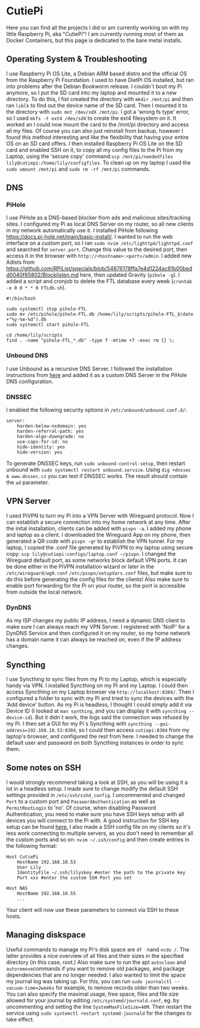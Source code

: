 # CutiePi

Here you can find all the projects I did or am currently working on with my little Raspberry Pi, aka "CutiePi"!
I am currently running most of them as Docker Containers, but this page is dedicated to the bare metal installs.

## Operating System & Troubleshooting
I use Raspberry Pi OS Lite, a Debian ARM based distro and the official OS from the Raspberry Pi Foundation.
I used to have DietPi OS installed, but ran into problems after the Debian Bookworm release. I couldn´t boot my Pi anymore, so I put the SD card into my laptop
and mounted it to a new directory. To do this, I fist created the directory with `mkdir /mnt/pi` and then ran `lsblk` to find out the device name of the SD card. Then I mounted it to the directory with `sudo mnt /dev/sdX /mnt/pi`. I got a 'wrong fs type' error, so I used `mkfs -t ext4 /dev/sdX` to create the ext4 filesystem on it. It worked an I could now mount the card to the /mnt/pi directory and access all my files.
Of course you can also just reinstall from backup, however I found this method interesting and like the flexibility that having your entire OS on an SD card offers.
I then installed Raspberry Pi OS Lite on the SD card and enabled SSH on it, to copy all my config files to the Pi from my Laptop, using the 'secure copy' command:`scp /mnt/pi/neededfiles lily@cutiepi:/home/lily/configfiles`.
To clean up on my laptop I used the `sudo umount /mnt/pi` and `sudo rm -rf /mnt/pi` commands.

## DNS
### PiHole
I use PiHole as a DNS-based blocker from ads and malicious sites/tracking sites.
I configured my Pi as local DNS Server on my router, so all new clients in my network automatically use it.
I installed PiHole following https://docs.pi-hole.net/main/basic-install/. I wanted to run the web interface on a custom port, so I ran `sudo nvim /etc/lighttpd/lighttpd.conf` and searched for `server.port`. Change this value to the desired port, then access it in the browser with `http://<hostname>:<port>/admin`.
I added new Adists from https://github.com/RPiList/specials/blob/54876178ffa7e4d1224ac81b00bedd0040f65802/Blocklisten.md here, then updated Gravity (`pihole -g`).
I added a script and cronjob to delete the FTL database every week (`crontab -e 0 0 * * 0 FTLdb.sh`).
```
#!/bin/bash

sudo systemctl stop pihole-FTL
sudo mv /etc/pihole/pihole-FTL.db /home/lily/scripts/pihole-FTL_$(date +"%y-%m-%d").db
sudo systemctl start pihole-FTL

cd /home/lily/scripts
find . -name "pihole-FTL_*.db" -type f -mtime +7 -exec rm {} \;
```
### Unbound DNS
I use Unbound as a recursive DNS Server. 
I followed the installation instructions from <a href="https://docs.pi-hole.net/guides/dns/unbound/" target="_blank">here</a> and added it as a custom DNS Server in the PiHole DNS configuration.
### DNSSEC
I enabled the following security options in `/etc/unbound/unbound.conf.d/`:
```
server:
    harden-below-nxdomain: yes
    harden-referral-path: yes
    harden-algo-downgrade: no
    use-caps-for-id: no
    hide-identity: yes
    hide-version: yes
```
To generate DNSSEC keys, run `sudo unbound-control-setup`, then restart unbound with `sudo systemctl restart unbound.service`.
Using `dig +dnssec A www.dnssec.cz` you can test if DNSSEC works. The result should contain the `ad` parameter.

## VPN Server
I used PiVPN to turn my Pi into a VPN Server with Wireguard protocol. Now I can establish a secure connection into my home network at any time.
After the inital installation, clients can be added with `pivpn -a`. I added my phone and laptop as a client.
I downloaded the Wireguard App on my phone, then generated a QR code with `pivpn -qr` to establish the VPN tunnel.
For my laptop, I copied the .conf file generated by PiVPN to my laptop using secure copy:
`scp lily@cutiepi:configs/laptop.conf ~/pivpn`.
I changed the Wireguard default port, as some networks block default VPN ports. It can be done either in the PiVPN installation wizard or later in the `/etc/wireguard/wg0.conf` `/etc/pivpn/setupVars.conf` files, but make sure to do this before generating the config files for the clients!
Also make sure to enable port forwarding for the Pi on your router, so the port is accessible from outside the local network.

### DynDNS
As my ISP changes my public IP address, I need a dynamic DNS client to make sure I can always reach my VPN Server.
I registered with 'NoIP' for a DynDNS Service and then configured it on my router, so my home network has a domain name it can always be reached on, even if the IP address changes.

## Syncthing
I use Syncthing to sync files from my Pi to my Laptop, which is especially handy via VPN.
I installed Syncthing on my Pi and my Laptop. I could then access Syncthing on my Laptop browser via `http://localhost:8384/`.
Then I configured a folder to sync with my Pi and tried to sync the devices with the 'Add device' button.
As my Pi is headless, I thought I could simply add it via Device ID (I looked at `man synthing`, and you can display it with `syncthing --device-id`).
But it didn´t work, the logs said the connection was refused by my Pi.
I then set a GUI for my Pi´s Syncthing with `syncthing --gui-address=192.168.10.53:8384`, so I could then access `cutiepi:8384` from my laptop's browser, and configured the rest from here.
I needed to change the default user and password on both Syncthing instances in order to sync them.

## Some notes on SSH
I would strongly recommend taking a look at SSH, as you will be using it a lot in a headless setup.
I made sure to change modify the default SSH settings provided in `/etc/ssh/sshd_config`. I uncommented and changed `Port` to a custom port and `PasswordAuthentication` as well as `PermitRootLogin` to 'no'.
Of course, when disabling Password Authentication, you need to make sure you have SSH keys setup with all devices you will connect to the Pi with.
A good instruction for SSH key setup can be found <a href="https://www.linode.com/docs/guides/use-public-key-authentication-with-ssh/" target="_blank">here.</a>
I also made a SSH config file on my clients so it's less work connecting to multiple servers, as you don't need to remember all the custom ports and so on: `nvim ~/.ssh/config` and then create entries in the following format:
```
Host CutiePi
    HostName 192.168.10.53
    User Lily
    IdentityFile ~/.ssh/lilyskey #enter the path to the private key
    Port xxx #enter the custom SSH Port you set

Host NAS
    HostName 192.168.10.55
    ...
```
Your client will now use these parameters to connect via SSH to these hosts.
## Managing diskspace
Useful commands to manage my Pi's disk space are `df -h`and `ncdu /`. The latter provides a nice overview of all files and their sizes in the specified directory (in this case, root.)
Also make sure to run the apt `autoclean` and `autoremove`commands if you want to remove old packages, and package dependencies that are no longer needed.
I also wanted to limit the space my journal log was taking up. For this, you can run `sudo journalctl --vacuum-time=2weeks` for example, to remove records older than two weeks.
You can also specify the maximal usage, free space, files and file size allowed for your journal by editing `/etc/systemd/journald.conf`, eg. by uncommenting and setting the line `SystemMaxFileSize=40M`. Then restart the service using `sudo systemctl restart systemd-journald` for the changes to take effect.

